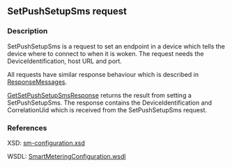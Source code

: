 ## SetPushSetupSms request

### Description
SetPushSetupSms is a request to set an endpoint in a device which tells the device where to connect to when it is woken.
The request needs the DeviceIdentification, host URL and port.

All requests have similar response behaviour which is described in [ResponseMessages](./ResponseMessages.md).

[GetSetPushSetupSmsResponse](GetSetPushSetupSmsResponse.md) returns the result from setting a SetPushSetupSms. The response contains the DeviceIdentification and CorrelationUid which is received from the SetPushSetupSms request.

### References

XSD: [sm-configuration.xsd](https://github.com/OSGP/Platform/blob/development/osgp-adapter-ws-smartmetering/src/main/webapp/WEB-INF/wsdl/smartmetering/schemas/sm-configuration.xsd)

WSDL: [SmartMeteringConfiguration.wsdl](https://github.com/OSGP/Platform/blob/development/osgp-adapter-ws-smartmetering/src/main/webapp/WEB-INF/wsdl/smartmetering/SmartMeteringConfiguration.wsdl)

